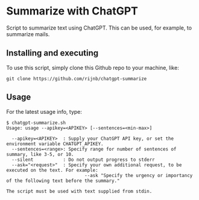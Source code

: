 # Summarize with ChatGPT

Script to summarize text using ChatGPT. This can be used, for example, to summarize mails.

## Installing and executing

To use this script, simply clone this Github repo to your
machine, like:

```
git clone https://github.com/rijnb/chatgpt-summarize
```

## Usage

For the latest usage info, type:

```
$ chatgpt-summarize.sh
Usage: usage --apikey=<APIKEY> [--sentences=<min-max>]

  --apikey=<APIKEY>  : Supply your ChatGPT API key, or set the environment variable CHATGPT_APIKEY.
  --sentences=<range>: Specify range for number of sentences of summary, like 3-5, or 10.
  --silent           : Do not output progress to stderr
  --ask="<request>"  : Specify your own additional request, to be executed on the text. For example:
                             --ask "Specify the urgency or importancy of the following text before the summary."

The script must be used with text supplied from stdin.
```

